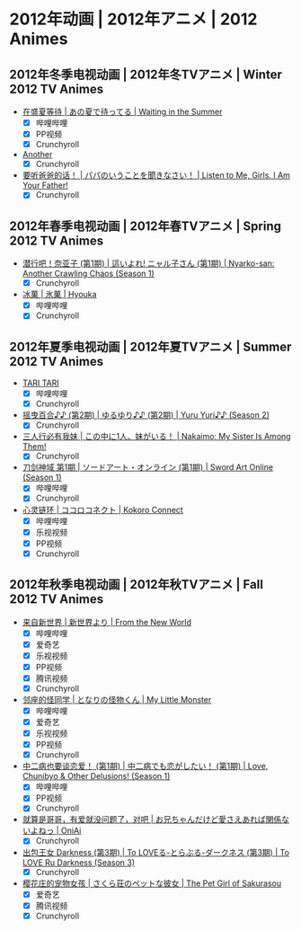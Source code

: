 # 2012年动画 | 2012年アニメ | 2012 Animes

## 2012年冬季电视动画 | 2012年冬TVアニメ | Winter 2012 TV Animes

- [在盛夏等待 | あの夏で待ってる | Waiting in the Summer](../episodes/201201/22657.csv)
  - [x] 哔哩哔哩
  - [x] PP视频
  - [x] Crunchyroll
- [Another](../episodes/201201/20851.csv)
  - [x] Crunchyroll
- [要听爸爸的话！ | パパのいうことを聞きなさい！ | Listen to Me, Girls. I Am Your Father!](../episodes/201201/25444.csv)
  - [x] Crunchyroll

## 2012年春季电视动画 | 2012年春TVアニメ | Spring 2012 TV Animes

- [潜行吧！奈亚子 (第1期) | 這いよれ! ニャル子さん (第1期) | Nyarko-san: Another Crawling Chaos (Season 1)](../episodes/201204/24508.csv)
  - [x] Crunchyroll
- [冰菓 | 氷菓 | Hyouka](../episodes/201204/27364.csv)
  - [x] 哔哩哔哩
  - [x] Crunchyroll

## 2012年夏季电视动画 | 2012年夏TVアニメ | Summer 2012 TV Animes

- [TARI TARI](../episodes/201207/37137.csv)
  - [x] 哔哩哔哩
  - [x] Crunchyroll
- [摇曳百合♪♪ (第2期) | ゆるゆり♪♪ (第2期) | Yuru Yuri♪♪ (Season 2)](../episodes/201207/28900.csv)
  - [x] Crunchyroll
- [三人行必有我妹 | この中に1人、妹がいる！ | Nakaimo: My Sister Is Among Them!](../episodes/201207/41028.csv)
  - [x] Crunchyroll
- [刀剑神域 第1期 | ソードアート・オンライン (第1期) | Sword Art Online (Season 1)](../episodes/201207/23686.csv)
  - [x] 哔哩哔哩
  - [x] Crunchyroll
- [心灵链环 | ココロコネクト | Kokoro Connect](../episodes/201207/37154.csv)
  - [x] 哔哩哔哩
  - [x] 乐视视频
  - [x] PP视频
  - [x] Crunchyroll

## 2012年秋季电视动画 | 2012年秋TVアニメ | Fall 2012 TV Animes

- [来自新世界 | 新世界より | From the New World](../episodes/201210/37785.csv)
  - [x] 哔哩哔哩
  - [x] 爱奇艺
  - [x] 乐视视频
  - [x] PP视频
  - [x] 腾讯视频
  - [x] Crunchyroll
- [邻座的怪同学 | となりの怪物くん | My Little Monster](../episodes/201210/40533.csv)
  - [x] 哔哩哔哩
  - [x] 爱奇艺
  - [x] 乐视视频
  - [x] PP视频
  - [x] Crunchyroll
- [中二病也要谈恋爱！ (第1期) | 中二病でも恋がしたい！ (第1期) | Love, Chunibyo & Other Delusions! (Season 1)](../episodes/201210/29648.csv)
  - [x] 哔哩哔哩
  - [x] PP视频
  - [x] Crunchyroll
- [就算是哥哥，有爱就没问题了，对吧 | お兄ちゃんだけど愛さえあれば関係ないよねっ | OniAi](../episodes/201210/40339.csv)
  - [x] Crunchyroll
- [出包王女 Darkness (第3期) | To LOVEる-とらぶる-ダークネス (第3期) | To LOVE Ru Darkness (Season 3)](../episodes/201210/37694.csv)
  - [x] Crunchyroll
- [樱花庄的宠物女孩 | さくら荘のペットな彼女 | The Pet Girl of Sakurasou](../episodes/201210/41488.csv)
  - [x] 爱奇艺
  - [x] 腾讯视频
  - [x] Crunchyroll
